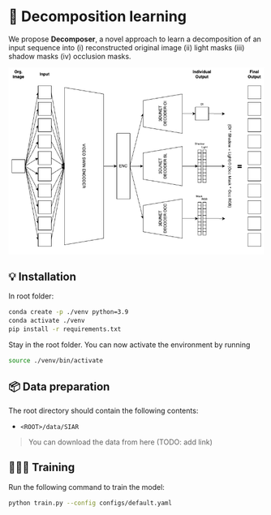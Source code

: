 # 🚀 Decomposition learning 
We propose **Decomposer**, a novel approach to learn a decomposition of an input sequence into (i) reconstructed original image (ii) light masks (iii) shadow masks (iv) occlusion masks.

<!-- inster image -->
![Decomposer ](/reports/figures/3-Advanced_Decomposition_Learning/network.png)

## 💡 Installation
In root folder:
```bash
conda create -p ./venv python=3.9
conda activate ./venv
pip install -r requirements.txt
```

Stay in the root folder.
You can now activate the environment by running
```bash
source ./venv/bin/activate
```

## 📦 Data preparation
The root directory should contain the following contents:
- `<ROOT>/data/SIAR`

> You can download the data from here (TODO: add link)

## 🏋🏽‍♂️ Training
Run the following command to train the model:
```bash
python train.py --config configs/default.yaml
```